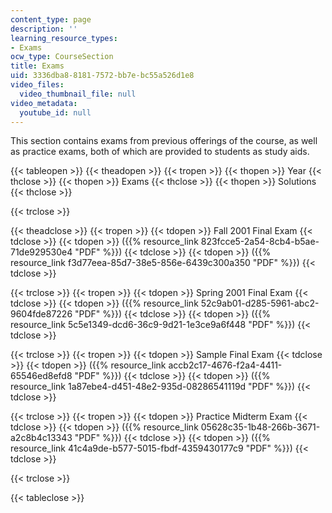 ```yaml
---
content_type: page
description: ''
learning_resource_types:
- Exams
ocw_type: CourseSection
title: Exams
uid: 3336dba8-8181-7572-bb7e-bc55a526d1e8
video_files:
  video_thumbnail_file: null
video_metadata:
  youtube_id: null
---
```


This section contains exams from previous offerings of the course, as well as practice exams, both of which are provided to students as study aids.

{{< tableopen >}}
{{< theadopen >}}
{{< tropen >}}
{{< thopen >}}
Year
{{< thclose >}}
{{< thopen >}}
Exams
{{< thclose >}}
{{< thopen >}}
Solutions
{{< thclose >}}

{{< trclose >}}

{{< theadclose >}}
{{< tropen >}}
{{< tdopen >}}
Fall 2001 Final Exam
{{< tdclose >}}
{{< tdopen >}}
({{% resource_link 823fcce5-2a54-8cb4-b5ae-71de929530e4 "PDF" %}})
{{< tdclose >}}
{{< tdopen >}}
({{% resource_link f3d77eea-85d7-38e5-856e-6439c300a350 "PDF" %}})
{{< tdclose >}}

{{< trclose >}}
{{< tropen >}}
{{< tdopen >}}
Spring 2001 Final Exam
{{< tdclose >}}
{{< tdopen >}}
({{% resource_link 52c9ab01-d285-5961-abc2-9604fde87226 "PDF" %}})
{{< tdclose >}}
{{< tdopen >}}
({{% resource_link 5c5e1349-dcd6-36c9-9d21-1e3ce9a6f448 "PDF" %}})
{{< tdclose >}}

{{< trclose >}}
{{< tropen >}}
{{< tdopen >}}
Sample Final Exam
{{< tdclose >}}
{{< tdopen >}}
({{% resource_link accb2c17-4676-f2a4-4411-65546ed8efd8 "PDF" %}})
{{< tdclose >}}
{{< tdopen >}}
({{% resource_link 1a87ebe4-d451-48e2-935d-08286541119d "PDF" %}})
{{< tdclose >}}

{{< trclose >}}
{{< tropen >}}
{{< tdopen >}}
Practice Midterm Exam
{{< tdclose >}}
{{< tdopen >}}
({{% resource_link 05628c35-1b48-266b-3671-a2c8b4c13343 "PDF" %}})
{{< tdclose >}}
{{< tdopen >}}
({{% resource_link 41c4a9de-b577-5015-fbdf-4359430177c9 "PDF" %}})
{{< tdclose >}}

{{< trclose >}}

{{< tableclose >}}